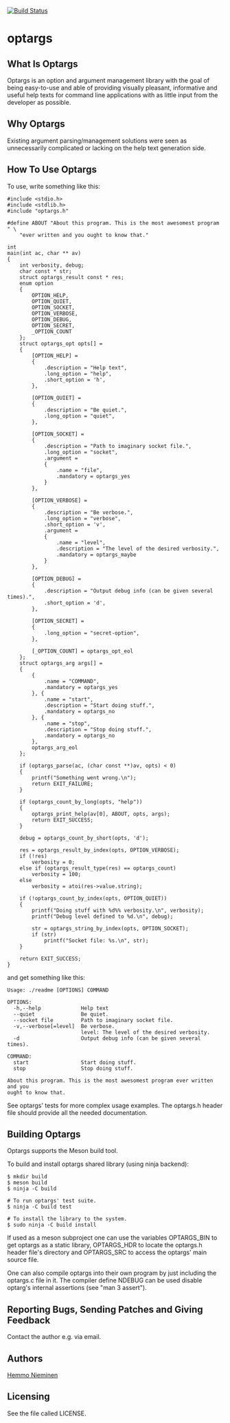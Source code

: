 [![Build Status](https://travis-ci.org/trhd/optargs.svg)](https://travis-ci.org/trhd/optargs)

optargs
=======

What Is Optargs
---------------

Optargs is an option and argument management library with the goal of
being easy-to-use and able of providing visually pleasant, informative and
useful help texts for command line applications with as little input from
the developer as possible.


Why Optargs
-----------

Existing argument parsing/management solutions were seen as unnecessarily
complicated or lacking on the help text generation side.


How To Use Optargs
------------------

To use, write something like this:

	#include <stdio.h>
	#include <stdlib.h>
	#include "optargs.h"

	#define ABOUT "About this program. This is the most awesomest program " \
		"ever written and you ought to know that."

	int
	main(int ac, char ** av)
	{
		int verbosity, debug;
		char const * str;
		struct optargs_result const * res;
		enum option
		{
			OPTION_HELP,
			OPTION_QUIET,
			OPTION_SOCKET,
			OPTION_VERBOSE,
			OPTION_DEBUG,
			OPTION_SECRET,
			_OPTION_COUNT
		};
		struct optargs_opt opts[] =
		{
			[OPTION_HELP] =
			{
				.description = "Help text",
				.long_option = "help",
				.short_option = 'h',
			},

			[OPTION_QUIET] =
			{
				.description = "Be quiet.",
				.long_option = "quiet",
			},

			[OPTION_SOCKET] =
			{
				.description = "Path to imaginary socket file.",
				.long_option = "socket",
				.argument =
				{
					.name = "file",
					.mandatory = optargs_yes
				}
			},

			[OPTION_VERBOSE] =
			{
				.description = "Be verbose.",
				.long_option = "verbose",
				.short_option = 'v',
				.argument =
				{
					.name = "level",
					.description = "The level of the desired verbosity.",
					.mandatory = optargs_maybe
				}
			},

			[OPTION_DEBUG] =
			{
				.description = "Output debug info (can be given several times).",
				.short_option = 'd',
			},

			[OPTION_SECRET] =
			{
				.long_option = "secret-option",
			},

			[_OPTION_COUNT] = optargs_opt_eol
		};
		struct optargs_arg args[] =
		{
			{
				.name = "COMMAND",
				.mandatory = optargs_yes
			}, {
				.name = "start",
				.description = "Start doing stuff.",
				.mandatory = optargs_no
			}, {
				.name = "stop",
				.description = "Stop doing stuff.",
				.mandatory = optargs_no
			},
			optargs_arg_eol
		};

		if (optargs_parse(ac, (char const **)av, opts) < 0)
		{
			printf("Something went wrong.\n");
			return EXIT_FAILURE;
		}

		if (optargs_count_by_long(opts, "help"))
		{
			optargs_print_help(av[0], ABOUT, opts, args);
			return EXIT_SUCCESS;
		}

		debug = optargs_count_by_short(opts, 'd');

		res = optargs_result_by_index(opts, OPTION_VERBOSE);
		if (!res)
			verbosity = 0;
		else if (optargs_result_type(res) == optargs_count)
			verbosity = 100;
		else
			verbosity = atoi(res->value.string);

		if (!optargs_count_by_index(opts, OPTION_QUIET))
		{
			printf("Doing stuff with %d%% verbosity.\n", verbosity);
			printf("Debug level defined to %d.\n", debug);

			str = optargs_string_by_index(opts, OPTION_SOCKET);
			if (str)
				printf("Socket file: %s.\n", str);
		}

		return EXIT_SUCCESS;
	}

and get something like this:

	Usage: ./readme [OPTIONS] COMMAND

	OPTIONS:
	  -h,--help             Help text
	  --quiet               Be quiet.
	  --socket file         Path to imaginary socket file.
	  -v,--verbose[=level]  Be verbose.
	                        level: The level of the desired verbosity.
	  -d                    Output debug info (can be given several times).

	COMMAND:
	  start                 Start doing stuff.
	  stop                  Stop doing stuff.

	About this program. This is the most awesomest program ever written and you
	ought to know that.

See optargs' tests for more complex usage examples. The optargs.h header
file should provide all the needed documentation.


Building Optargs
----------------

Optargs supports the Meson build tool.

To build and install optargs shared library (using ninja backend):

	$ mkdir build
	$ meson build
	$ ninja -C build

	# To run optargs' test suite.
	$ ninja -C build test

	# To install the library to the system.
	$ sudo ninja -C build install

If used as a meson subproject one can use the variables OPTARGS_BIN to get
optargs as a static library, OPTARGS_HDR to locate the optargs.h header
file's directory and OPTARGS_SRC to access the optargs' main source file.

One can also compile optargs into their own program by just including the
optargs.c file in it. The compiler define NDEBUG can be used disable
optarg's internal assertions (see "man 3 assert").


Reporting Bugs, Sending Patches and Giving Feedback
---------------------------------------------------

Contact the author e.g. via email.


Authors
-------

[Hemmo Nieminen](mailto:hemmo.nieminen@iki.fi)


Licensing
---------

See the file called LICENSE.
